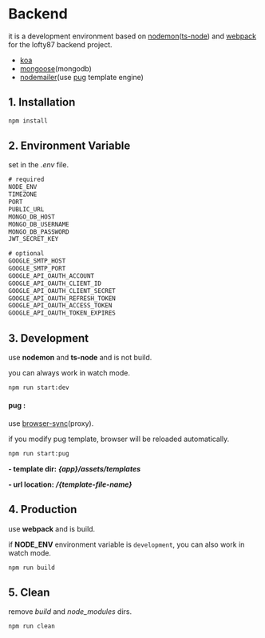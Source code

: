 # Backend

it is a development environment based on [nodemon](https://nodemon.io/)([ts-node](https://github.com/TypeStrong/ts-node)) and [webpack](https://webpack.js.org/) for the lofty87 backend project.

* [koa](https://koajs.com/)
* [mongoose](https://mongoosejs.com/)(mongodb)
* [nodemailer](https://nodemailer.com/about/)(use [pug](https://pugjs.org/api/getting-started.html) template engine)

## 1. Installation

```bash
npm install
```

## 2. Environment Variable

set in the *.env* file.

```txt
# required
NODE_ENV
TIMEZONE
PORT
PUBLIC_URL
MONGO_DB_HOST
MONGO_DB_USERNAME
MONGO_DB_PASSWORD
JWT_SECRET_KEY

# optional
GOOGLE_SMTP_HOST
GOOGLE_SMTP_PORT
GOOGLE_API_OAUTH_ACCOUNT
GOOGLE_API_OAUTH_CLIENT_ID
GOOGLE_API_OAUTH_CLIENT_SECRET
GOOGLE_API_OAUTH_REFRESH_TOKEN
GOOGLE_API_OAUTH_ACCESS_TOKEN
GOOGLE_API_OAUTH_TOKEN_EXPIRES
```

## 3. Development

use **nodemon** and **ts-node** and is not build.

you can always work in watch mode.

```bash
npm run start:dev
```

#### pug :

use [browser-sync](https://browsersync.io)(proxy).

if you modify pug template, browser will be reloaded automatically.

```bash
npm run start:pug
```

**- template dir:** ***{app}/assets/templates***

**- url location:** ***/{template-file-name}***

## 4. Production

use **webpack** and is build.

if **NODE_ENV** environment variable is `development`, you can also work in watch mode.

```bash
npm run build
```

## 5. Clean

remove *build* and *node_modules* dirs.

```bash
npm run clean
```